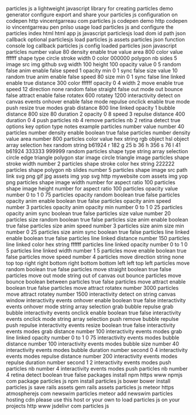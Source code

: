 particles js a lightweight javascript library for creating particles demo generator configure export and share your particles js configuration on codepen http vincentgarreau com particles js codepen demo http codepen io vincentgarreau pen pnlso usage load particles js and configure the particles index html html app js javascript particlesjs load dom id path json callback optional particlesjs load particles js assets particles json function console log callback particles js config loaded particles json javascript particles number value 80 density enable true value area 800 color value ffffff shape type circle stroke width 0 color 000000 polygon nb sides 5 image src img github svg width 100 height 100 opacity value 0 5 random false anim enable false speed 1 opacity min 0 1 sync false size value 10 random true anim enable false speed 80 size min 0 1 sync false line linked enable true distance 300 color ffffff opacity 0 4 width 2 move enable true speed 12 direction none random false straight false out mode out bounce false attract enable false rotatex 600 rotatey 1200 interactivity detect on canvas events onhover enable false mode repulse onclick enable true mode push resize true modes grab distance 800 line linked opacity 1 bubble distance 800 size 80 duration 2 opacity 0 8 speed 3 repulse distance 400 duration 0 4 push particles nb 4 remove particles nb 2 retina detect true options key option type notes example particles number value number 40 particles number density enable boolean true false particles number density value area number 800 particles color value hex string rgb object hsl object array selection hex random string b61924 r 182 g 25 b 36 h 356 s 76 l 41 b61924 333333 999999 random particles shape type string array selection circle edge triangle polygon star image circle triangle image particles shape stroke width number 2 particles shape stroke color hex string 222222 particles shape polygon nb slides number 5 particles shape image src path link svg png gif jpg assets img yop svg http mywebsite com assets img yop png particles shape image width number for aspect ratio 100 particles shape image height number for aspect ratio 100 particles opacity value number 0 to 1 0 75 particles opacity random boolean true false particles opacity anim enable boolean true false particles opacity anim speed number 3 particles opacity anim opacity min number 0 to 1 0 25 particles opacity anim sync boolean true false particles size value number 20 particles size random boolean true false particles size anim enable boolean true false particles size anim speed number 3 particles size anim size min number 0 25 particles size anim sync boolean true false particles line linked enable boolean true false particles line linked distance number 150 particles line linked color hex string ffffff particles line linked opacity number 0 to 1 0 5 particles line linked width number 1 5 particles move enable boolean true false particles move speed number 4 particles move direction string none top top right right bottom right bottom bottom left left top left particles move random boolean true false particles move straight boolean true false particles move out mode string out of canvas out bounce particles move bounce boolean between particles true false particles move attract enable boolean true false particles move attract rotatex number 3000 particles move attract rotatey number 1500 interactivity detect on string canvas window interactivity events onhover enable boolean true false interactivity events onhover mode string array selection grab bubble repulse grab bubble interactivity events onclick enable boolean true false interactivity events onclick mode string array selection push remove bubble repulse push repulse interactivity events resize boolean true false interactivity events modes grab distance number 100 interactivity events modes grab line linked opacity number 0 to 1 0 75 interactivity events modes bubble distance number 100 interactivity events modes bubble size number 40 interactivity events modes bubble duration number second 0 4 interactivity events modes repulse distance number 200 interactivity events modes repulse duration number second 1 2 interactivity events modes push particles nb number 4 interactivity events modes push particles nb number 4 retina detect boolean true false packages install npm https www npmjs com package particles js npm install particles js bower bower install particles js save rails assets gem rails assets particles js meteor https atmospherejs com newswim particles meteor add newswim particles hosting cdn please use this host or your own to load particles js on your projects http www jsdelivr com particles js